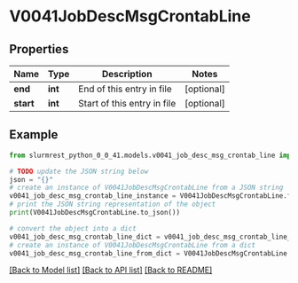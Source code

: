 # V0041JobDescMsgCrontabLine


## Properties

Name | Type | Description | Notes
------------ | ------------- | ------------- | -------------
**end** | **int** | End of this entry in file | [optional] 
**start** | **int** | Start of this entry in file | [optional] 

## Example

```python
from slurmrest_python_0_0_41.models.v0041_job_desc_msg_crontab_line import V0041JobDescMsgCrontabLine

# TODO update the JSON string below
json = "{}"
# create an instance of V0041JobDescMsgCrontabLine from a JSON string
v0041_job_desc_msg_crontab_line_instance = V0041JobDescMsgCrontabLine.from_json(json)
# print the JSON string representation of the object
print(V0041JobDescMsgCrontabLine.to_json())

# convert the object into a dict
v0041_job_desc_msg_crontab_line_dict = v0041_job_desc_msg_crontab_line_instance.to_dict()
# create an instance of V0041JobDescMsgCrontabLine from a dict
v0041_job_desc_msg_crontab_line_from_dict = V0041JobDescMsgCrontabLine.from_dict(v0041_job_desc_msg_crontab_line_dict)
```
[[Back to Model list]](../README.md#documentation-for-models) [[Back to API list]](../README.md#documentation-for-api-endpoints) [[Back to README]](../README.md)



